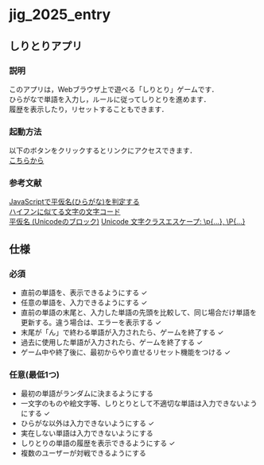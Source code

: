 # jig_2025_entry

## しりとりアプリ

### 説明

このアプリは，Webブラウザ上で遊べる「しりとり」ゲームです．<br>
ひらがなで単語を入力し，ルールに従ってしりとりを進めます．<br>
履歴を表示したり，リセットすることもできます．

### 起動方法

以下のボタンをクリックするとリンクにアクセスできます．<br>
[こちらから](https://devstyle404-jig-2025-en-21.deno.dev/)

### 参考文献

[JavaScriptで平仮名(ひらがな)を判定する](https://qiita.com/thzking/items/f07633e0ee9145a85ace)<br>
[ハイフンに似てる文字の文字コード](https://qiita.com/ryounagaoka/items/4cf5191d1a2763667add)<br>
[平仮名 (Unicodeのブロック)](https://ja.wikipedia.org/wiki/%E5%B9%B3%E4%BB%AE%E5%90%8D_(Unicode%E3%81%AE%E3%83%96%E3%83%AD%E3%83%83%E3%82%AF))
[Unicode 文字クラスエスケープ: \p{...}, \P{...}](https://developer.mozilla.org/ja/docs/Web/JavaScript/Reference/Regular_expressions/Unicode_character_class_escape)

## 仕様

### 必須

- 直前の単語を、表示できるようにする &check;
- 任意の単語を、入力できるようにする &check;
- 直前の単語の末尾と、入力した単語の先頭を比較して、同じ場合だけ単語を更新する。違う場合は、エラーを表示する
  &check;
- 末尾が「ん」で終わる単語が入力されたら、ゲームを終了する &check;
- 過去に使用した単語が入力されたら、ゲームを終了する &check;
- ゲーム中や終了後に、最初からやり直せるリセット機能をつける &check;

### 任意(最低1つ)

- 最初の単語がランダムに決まるようにする
- 一文字のものや絵文字等、しりとりとして不適切な単語は入力できないようにする
  &check;
- ひらがな以外は入力できないようにする &check;
- 実在しない単語は入力できないようにする
- しりとりの単語の履歴を表示できるようにする &check;
- 複数のユーザーが対戦できるようにする
